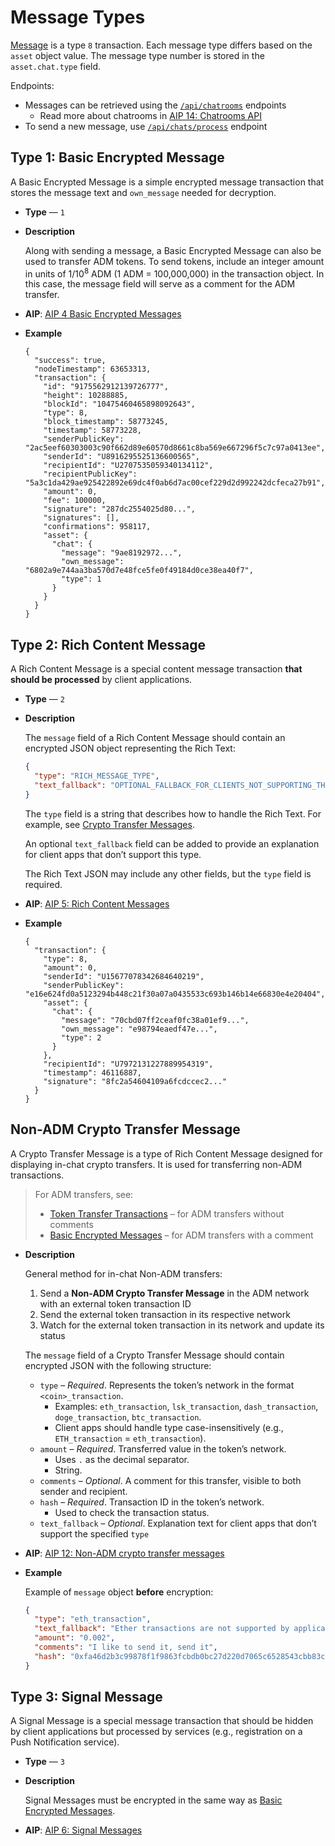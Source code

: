 # Message Types

[Message](/api-types/transaction-types.md#type-8-chat-message-transaction) is a type `8` transaction. Each message type differs based on the `asset` object value. The message type number is stored in the `asset.chat.type` field.

Endpoints:

- Messages can be retrieved using the [`/api/chatrooms`](/api-endpoints/chatrooms.md#get-list-of-chats) endpoints
  - Read more about chatrooms in [AIP 14: Chatrooms API](https://aips.adamant.im/AIPS/aip-14)
- To send a new message, use [`/api/chats/process`](/api-endpoints/chatrooms.md#register-chat-message-transaction) endpoint

## Type 1: Basic Encrypted Message

A Basic Encrypted Message is a simple encrypted message transaction that stores the message text and `own_message` needed for decryption.

- **Type** — `1`

- **Description**

  Along with sending a message, a Basic Encrypted Message can also be used to transfer ADM tokens. To send tokens, include an integer amount in units of 1/10<sup>8</sup> ADM (1 ADM = 100,000,000) in the transaction object. In this case, the message field will serve as a comment for the ADM transfer.

- **AIP**: [AIP 4 Basic Encrypted Messages](https://aips.adamant.im/AIPS/aip-4)

- **Example**

  ```json{20-26}
  {
    "success": true,
    "nodeTimestamp": 63653313,
    "transaction": {
      "id": "9175562912139726777",
      "height": 10288885,
      "blockId": "10475460465898092643",
      "type": 8,
      "block_timestamp": 58773245,
      "timestamp": 58773228,
      "senderPublicKey": "2ac5eef60303003c90f662d89e60570d8661c8ba569e667296f5c7c97a0413ee",
      "senderId": "U8916295525136600565",
      "recipientId": "U2707535059340134112",
      "recipientPublicKey": "5a3c1da429ae925422892e69dc4f0ab6d7ac00cef229d2d992242dcfeca27b91",
      "amount": 0,
      "fee": 100000,
      "signature": "287dc2554025d80...",
      "signatures": [],
      "confirmations": 958117,
      "asset": {
        "chat": {
          "message": "9ae8192972...",
          "own_message": "6802a9e744aa3ba570d7e48fce5fe0f49184d0ce38ea40f7",
          "type": 1
        }
      }
    }
  }
  ```

## Type 2: Rich Content Message

A Rich Content Message is a special content message transaction **that should be processed** by client applications.

- **Type** — `2`

- **Description**

  The `message` field of a Rich Content Message should contain an encrypted JSON object representing the Rich Text:

  ```json
  {
    "type": "RICH_MESSAGE_TYPE",
    "text_fallback": "OPTIONAL_FALLBACK_FOR_CLIENTS_NOT_SUPPORTING_THIS_MESSAGE_TYPE"
  }
  ```

  The `type` field is a string that describes how to handle the Rich Text. For example, see [Crypto Transfer Messages](#non-adm-crypto-transfer-message).

  An optional `text_fallback` field can be added to provide an explanation for client apps that don’t support this type.

  The Rich Text JSON may include any other fields, but the `type` field is required.

- **AIP**: [AIP 5: Rich Content Messages](https://aips.adamant.im/AIPS/aip-5)

- **Example**

  ```json{7-13}
  {
    "transaction": {
      "type": 8,
      "amount": 0,
      "senderId": "U15677078342684640219",
      "senderPublicKey": "e16e624fd0a5123294b448c21f30a07a0435533c693b146b14e66830e4e20404",
      "asset": {
        "chat": {
          "message": "70cbd07ff2ceaf0fc38a01ef9...",
          "own_message": "e98794eaedf47e...",
          "type": 2
        }
      },
      "recipientId": "U7972131227889954319",
      "timestamp": 46116887,
      "signature": "8fc2a54604109a6fcdccec2..."
    }
  }
  ```

## Non-ADM Crypto Transfer Message

A Crypto Transfer Message is a type of Rich Content Message designed for displaying in-chat crypto transfers. It is used for transferring non-ADM transactions.

> For ADM transfers, see:
>
> - [Token Transfer Transactions](/api-types/transaction-types.md#type-0-token-transfer-transaction) – for ADM transfers without comments
> - [Basic Encrypted Messages](/api-types/message-types.md#type-1-basic-encrypted-message) – for ADM transfers with a comment

- **Description**

  General method for in-chat Non-ADM transfers:

  1. Send a **Non-ADM Crypto Transfer Message** in the ADM network with an external token transaction ID
  2. Send the external token transaction in its respective network
  3. Watch for the external token transaction in its network and update its status

  The `message` field of a Crypto Transfer Message should contain encrypted JSON with the following structure:

  - `type` – _Required_. Represents the token’s network in the format `<coin>_transaction`.
    - Examples: `eth_transaction`, `lsk_transaction`, `dash_transaction`, `doge_transaction`, `btc_transaction`.
    - Client apps should handle type case-insensitively (e.g., `ETH_transaction` = `eth_transaction`).
  - `amount` – _Required_. Transferred value in the token’s network.
    - Uses `.` as the decimal separator.
    - String.
  - `comments` – _Optional_. A comment for this transfer, visible to both sender and recipient.
  - `hash` – _Required_. Transaction ID in the token’s network.
    - Used to check the transaction status.
  - `text_fallback` – _Optional_. Explanation text for client apps that don’t support the specified `type`

- **AIP**: [AIP 12: Non-ADM crypto transfer messages](https://aips.adamant.im/AIPS/aip-12)

- **Example**

  Example of `message` object **before** encryption:

  ```json
  {
    "type": "eth_transaction",
    "text_fallback": "Ether transactions are not supported by application yet",
    "amount": "0.002",
    "comments": "I like to send it, send it",
    "hash": "0xfa46d2b3c99878f1f9863fcbdb0bc27d220d7065c6528543cbb83ced84487deb"
  }
  ```

## Type 3: Signal Message

A Signal Message is a special message transaction that should be hidden by client applications but processed by services (e.g., registration on a Push Notification service).

- **Type** — `3`

- **Description**

  Signal Messages must be encrypted in the same way as [Basic Encrypted Messages](#type-1-basic-encrypted-message).

- **AIP**: [AIP 6: Signal Messages](https://aips.adamant.im/AIPS/aip-6)
